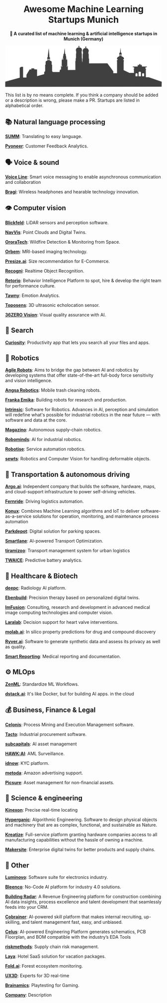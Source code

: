 <h1 align="center">
  Awesome Machine Learning Startups Munich 
</h1>

<p align="center">
  <strong>🤖 A curated list of machine learning & artificial intelligence startups in Munich (Germany)</strong>
</p>

<p align="center">
  <img src="munich-silhouette.svg" alt="Munich">
</p>

This list is by no means complete. If you think a company should be added or a description is wrong, please make a PR. Startups are listed in alphabetical order. 

## 📚 Natural language processing
**[SUMM](https://summ-ai.com/)**: Translating to easy language.

**[Pyoneer](https://www.pyoneer.io/)**: Customer Feedback Analytics.

## 🗣️ Voice & sound
**[Voice Line](https://getvoiceline.com/)**: Smart voice messaging to enable asynchronous communication and collaboration

**[Bragi](https://www.bragi.com/)**: Wireless headphones and hearable technology innovation.

## 👁️ Computer vision

**[Blickfeld](https://www.blickfeld.com/)**: LiDAR sensors and perception software.

**[NavVis](https://www.navvis.com/)**: Point Clouds and Digital Twins.

**[OroraTech](https://ororatech.com/)**: Wildfire Detection & Monitoring from Space.

**[Orbem](https://orbem.ai/)**: MRI-based imaging technology.

**[Presize.ai](https://www.presize.ai/)**: Size recommendation for E-Commerce.

**[Recogni](https://www.recogni.com/)**: Realtime Object Recognition.

**[Retorio](https://www.retorio.com/)**: Behavior Intelligence Platform to spot, hire & develop the right team for performance culture.

**[Tawny](https://www.tawny.ai/)**: Emotion Analytics.

**[Toposens](https://toposens.com/)**: 3D ultrasonic echolocation sensor.

**[36ZERO Vision](https://36zerovision.com/)**: Visual quality assurance with AI.

## 🔎 Search 
**[Curiosity](https://curiosity.ai/)**: Productivity app that lets you search all your files and apps.

## 🤖 Robotics

**[Agile Robots](https://www.agile-robots.com/)**: Aims to bridge the gap between AI and robotics by developing systems that offer state-of-the-art full-body force sensitivity and vision intelligence.

**[Angsa Robotics](https://angsa-robotics.com/)**: Mobile trash cleaning robots.

**[Franka Emika](https://www.franka.de/)**: Building robots for research and production.

**[Intrinsic](https://intrinsic.ai/)**: Software for Robotics. Advances in AI, perception and simulation will redefine what's possible for industrial robotics in the near future — with software and data at the core. 

**[Magazino](https://www.magazino.eu/)**: Autonomous supply-chain robotics.

**[Robominds](https://www.robominds.de/en/)**: AI for industrial robotics.

**[Robotise](https://robotise.eu/)**: Service automation robotics.

**[sewts](https://www.sewts.com/)**: Robotics and Computer Vision for handling deformable objects.

## 🚗 Transportation & autonomous driving

**[Argo.ai](https://www.argo.ai/)**: Independent company that builds the software, hardware, maps, and cloud-support infrastructure to power self-driving vehicles.

**[Fernride](https://www.fernride.com/)**: Driving logistics automation.

**[Konux](https://www.konux.com/)**: Combines Machine Learning algorithms and IoT to deliver software-as-a-service solutions for operation, monitoring, and maintenance process automation

**[Parkdepot](https://www.park-depot.com/)**: Digital solution for parking spaces.

**[Smartlane](https://smartlane.de/en/)**: AI-powered Transport Optimization.

**[tiramizoo](https://tiramizoo.com/)**: Transport management system for urban logistics

**[TWAICE](https://twaice.com/de/)**: Predictive battery analytics.

## 🧬 Healthcare & Biotech

**[deepc](https://www.deepc.ai/)**: Radiology AI platform.

**[Ebenbuild](https://www.ebenbuild.com/)**: Precision therapy based on personalized digital twins.

**[ImFusion](https://www.imfusion.com/)**: Consulting, research and development in advanced medical image computing technologies and computer vision.

**[Laralab](https://www.laralab.com/)**: Decision support for heart valve interventions. 

**[molab.ai](https://www.molab.ai/)**: In silico property predictions for drug and compound discovery

**[Ryver.ai](https://ryver.ai/)**: Software to generate synthetic data and assess its privacy as well as quality.

**[Smart Reporting](https://www.smart-reporting.com/en/)**: Medical reporting and documentation.

## ⚙️ MLOps
**[ZenML](https://zenml.io/home)**: Standardize ML Workflows.

**[dstack.ai](https://dstack.ai/)**: It's like Docker, but for building AI apps.
in the cloud

## 💰 Business, Finance & Legal
**[Celonis](https://www.celonis.com/)**: Process Mining and Execution Management software.

**[Tacto](https://tacto.ai/)**: Industrial procurement software.

**[subcapitals](https://www.subcapitals.com/)**: AI asset management

**[HAWK:AI](https://hawk.ai/)**: AML Surveillance.

**[idnow](https://www.idnow.io/)**: KYC platform.

**[metoda](https://metoda.com/)**: Amazon advertising support.

**[Picsure](https://picsure.ai/)**: Asset management for non-financial assets.

## 🔬 Science & engineering
**[Kinexon](https://kinexon.com/)**: Precise real-time locating

**[Hyperganic](https://www.hyperganic.com/home/#about)**: Algorithmic Engineering. Software to design physical objects and machinery that are as complex, functional, and sustainable as Nature.

**[Kreatize](https://kreatize.com/)**: Full-service platform granting hardware companies access to all manufacturing capabilities without the hassle of owning a machine.

**[Makersite](https://makersite.io/)**: Enterprise digital twins for better products and supply chains.

## 🚀 Other
**[Luminovo](https://luminovo.ai/)**: Software suite for electronics industry.

**[Bleenco](https://www.bleenco.net/)**: No-Code AI platform for industry 4.0 solutions.

**[Building Radar](https://buildingradar.com/)**: A Revenue Engineering platform for construction combining AI data insights, process excellence and talent development that seamlessly feeds into your CRM.

**[Cobrainer](https://www.cobrainer.com/)**: AI-powered skill platform that makes internal recruiting, up-skilling,
and talent management fast, easy, and unbiased.

**[Celus](https://www.celus.io/)**: AI-powered Engineering Platform generates schematics, PCB Floorplan, and BOM compatible with the industry’s EDA Tools

**[riskmethods](https://www.riskmethods.net/)**: Supply chain risk management.

**[Laya](https://www.laya.ai/)**: Hotel SaaS solution for vacation packages.

**[Fold.ai](https://fold.ai/)**: Forest ecosystem monitoring.

**[UX3D](https://ux3d.io/)**: Experts for 3D real-time

**[Brainamics](https://www.brainamics.de/)**: Playtesting for Gaming.

**[Company](Link)**: Description
